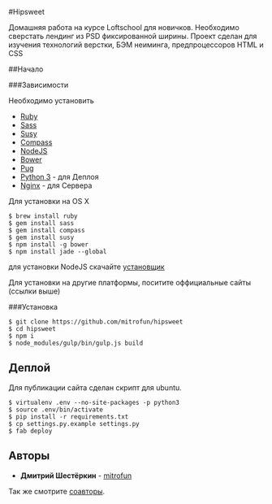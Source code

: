 #Hipsweet

Домашняя работа на курсе Loftschool для новичков. 
Необходимо сверстать лендинг из PSD фиксированной ширины.
Проект сделан для изучения технологий верстки, БЭМ неиминга, предпроцессоров HTML и CSS

##Начало

###Зависимости

Необходимо установить

* [Ruby](https://www.ruby-lang.org/)
* [Sass](http://sass-lang.com/)
* [Susy](http://susydocs.oddbird.net/en/latest/)
* [Compass](http://compass-style.org/)
* [NodeJS](https://nodejs.org/)
* [Bower](https://bower.io/)
* [Pug](http://jade-lang.com/)
* [Python 3](https://www.python.org/) - для Деплоя
* [Nginx](https://nginx.org) - для Сервера

Для установки на OS X

```
$ brew install ruby
$ gem install sass
$ gem install compass
$ gem install susy
$ npm install -g bower
$ npm install jade --global
```

для установки NodeJS скачайте [установщик](https://nodejs.org/en/download/)

Для установки на другие платформы, поситите оффициальные сайты (ссылки выше)

###Установка

```
$ git clone https://github.com/mitrofun/hipsweet
$ cd hipsweet
$ npm i
$ node_modules/gulp/bin/gulp.js build
```

## Деплой

Для публикации сайта сделан скрипт для ubuntu.

```
$ virtualenv .env --no-site-packages -p python3
$ source .env/bin/activate
$ pip install -r requirements.txt
$ cp settings.py.example settings.py
$ fab deploy
```

## Авторы

* **Дмитрий Шестёркин** - [mitrofun](https://github.com/mitrofun)

Так же смотрите [соавторы](https://github.com/mitrofun/hipsweet/contributors).
